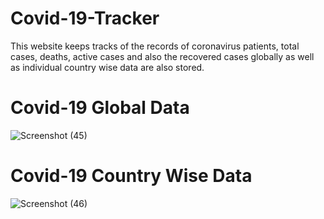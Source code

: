 # Covid-19-Tracker

This website keeps tracks of the records of coronavirus patients, total cases, deaths, active cases and also the recovered cases globally as well as individual country wise data are also stored.

# Covid-19 Global Data

![Screenshot (45)](https://user-images.githubusercontent.com/50586418/82828694-49b15a00-9ecf-11ea-8e04-6dfbb9877cff.png)

# Covid-19 Country Wise Data

![Screenshot (46)](https://user-images.githubusercontent.com/50586418/82828744-5fbf1a80-9ecf-11ea-9961-78c75fb6bfa4.png)
